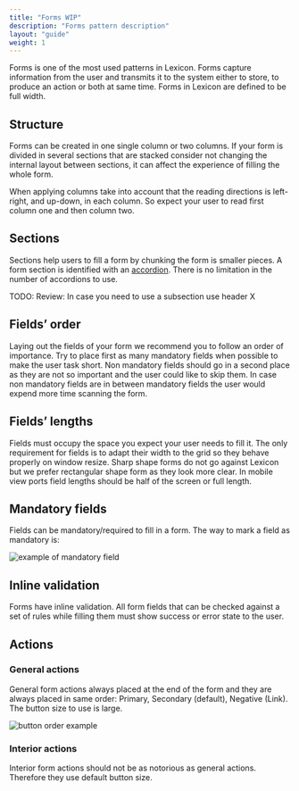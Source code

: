 ```yaml
---
title: "Forms WIP"
description: "Forms pattern description"
layout: "guide"
weight: 1
---
```


Forms is one of the most used patterns in Lexicon. Forms capture information from the user and transmits it to the system either to store, to produce an action or both at same time. Forms in Lexicon are defined to be full width.

## Structure

Forms can be created in one single column or two columns. If your form is divided in several sections that are stacked consider not changing the internal layout between sections, it can affect the experience of filling the whole form.

When applying columns take into account that the reading directions is left-right, and up-down, in each column. So expect your user to read first column one and then column two.

## Sections

Sections help users to fill a form by chunking the form is smaller pieces. A form section is identified with an [accordion](./panel.html). There is no limitation in the number of accordions to use.

TODO: Review: In case you need to use a subsection use header X

## Fields’ order

Laying out the fields of your form we recommend you to follow an order of importance. Try to place first as many mandatory fields when possible to make the user task short. Non mandatory fields should go in a second place as they are not so important and the user could like to skip them. In case non mandatory fields are in between mandatory fields the user would expend more time scanning the form.

## Fields’ lengths

Fields must occupy the space you expect your user needs to fill it. The only requirement for fields is to adapt their width to the grid so they behave properly on window resize. Sharp shape forms do not go against Lexicon but we prefer rectangular shape form as they look more clear.
In mobile view ports field lengths should be half of the screen or full length.

## Mandatory fields

Fields can be mandatory/required to fill in a form. The way to mark a field as mandatory is:

![example of mandatory field](/images/textfieldMandatory.png)

## Inline validation

Forms have inline validation. All form fields that can be checked against a set of rules while filling them must show success or error state to the user.

## Actions

### General actions

General form actions always placed at the end of the form and they are always placed in same order: Primary, Secondary (default), Negative (Link). The button size to use is large.

![button order example](/images/buttonOrder.png)

### Interior actions

Interior form actions should not be as notorious as general actions. Therefore they use default button size.





